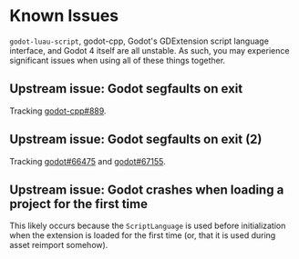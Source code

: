 # Known Issues

`godot-luau-script`, godot-cpp, Godot's GDExtension script language interface, and Godot 4 itself are all unstable.
As such, you may experience significant issues when using all of these things together.

## Upstream issue: Godot segfaults on exit

Tracking [godot-cpp#889](https://github.com/godotengine/godot-cpp/issues/889).

## Upstream issue: Godot segfaults on exit (2)

Tracking [godot#66475](https://github.com/godotengine/godot/issues/66475) and [godot#67155](https://github.com/godotengine/godot/pull/67155).

## Upstream issue: Godot crashes when loading a project for the first time

This likely occurs because the `ScriptLanguage` is used before initialization when the extension is loaded for the first time
(or, that it is used during asset reimport somehow).
